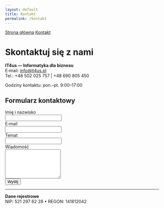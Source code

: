 ```yaml
---
layout: default
title: Kontakt
permalink: /kontakt
---
```


<div class="hero">
  <p class="cta">
    <a href="{{ '/' | relative_url }}" class="btn">Strona główna</a>
    <a href="{{ '/kontakt' | relative_url }}" class="btn btn-secondary">Kontakt</a>
  </p>
</div>

# Skontaktuj się z nami

**IT4us — Informatyka dla biznesu**  
E‑mail: [info@it4us.pl](mailto:info@it4us.pl)  
Tel.: +48 502 025 757 | +48 690 805 450

Godziny kontaktu: pon.–pt. 9:00–17:00

## Formularz kontaktowy
<form action="https://formspree.io/f/xyzdoobz" method="POST">
  <label>Imię i nazwisko<br><input type="text" name="name" required></label><br>
  <label>E‑mail<br><input type="email" name="email" required></label><br>
  <label>Temat<br><input type="text" name="subject"></label><br>
  <label>Wiadomość<br><textarea name="message" rows="6" required></textarea></label><br>
  <button type="submit">Wyślij</button>
</form>


---

**Dane rejestrowe**  
NIP: 521 297 62 28 • REGON: 141812042
